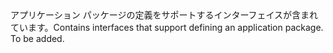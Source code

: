 <Namespace Name="Microsoft.Azure.Management.Batch.Fluent.Application.Definition">
  <Docs>
    <summary><span data-ttu-id="7353c-101">アプリケーション パッケージの定義をサポートするインターフェイスが含まれています。</span><span class="sxs-lookup"><span data-stu-id="7353c-101">Contains interfaces that support defining an application package.</span></span></summary> 
    <remarks>To be added.</remarks>
  </Docs>
</Namespace>
